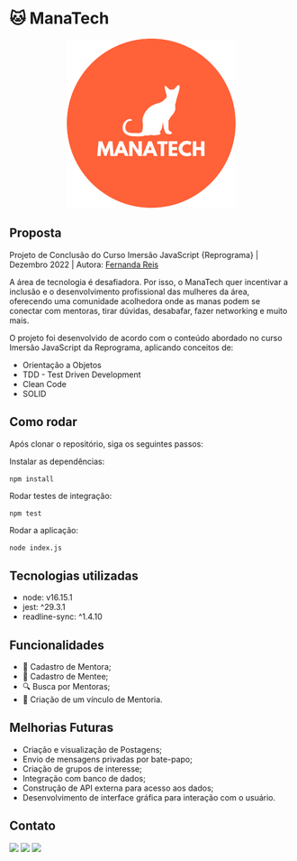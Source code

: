 # 🐱 ManaTech

<div align="center">
  <img width="300" height="300" src="logo.png" alt="logo manatech"/>
</div>


## Proposta

Projeto de Conclusão do Curso Imersão JavaScript {Reprograma} | Dezembro 2022 | Autora: [Fernanda Reis](https://github.com/fernanda-reis)

A área de tecnologia é desafiadora. Por isso, o ManaTech quer incentivar a inclusão e o desenvolvimento profissional das mulheres da área, oferecendo uma comunidade acolhedora onde as manas podem se conectar com mentoras, tirar dúvidas, desabafar, fazer networking e muito mais.

O projeto foi desenvolvido de acordo com o conteúdo abordado no curso Imersão JavaScript da Reprograma, aplicando conceitos de:

- Orientação a Objetos
- TDD - Test Driven Development
- Clean Code
- SOLID

## Como rodar

Após clonar o repositório, siga os seguintes passos:

Instalar as dependências:
```
npm install
```
Rodar testes de integração:
```javascript
npm test
```
Rodar a aplicação:
```
node index.js
```

## Tecnologias utilizadas

- node: v16.15.1
- jest: ^29.3.1
- readline-sync: ^1.4.10

## Funcionalidades

- 🦋 Cadastro de Mentora;
- 🐛 Cadastro de Mentee;
- 🔍 Busca por Mentoras; 
- 🤝 Criação de um vínculo de Mentoria.

## Melhorias Futuras

- Criação e visualização de Postagens;
- Envio de mensagens privadas por bate-papo;
- Criação de grupos de interesse;
- Integração com banco de dados;
- Construção de API externa para acesso aos dados;
- Desenvolvimento de interface gráfica para interação com o usuário.

## Contato

  <div>
    <a href="https://www.linkedin.com/in/fernanda-sreis/" target="_blank"><img src="https://img.shields.io/badge/-LinkedIn-%230077B5?style=for-the-badge&logo=linkedin&logoColor=white" target="_blank"></a>  
  <a href = "https://github.com/fernanda-reis"><img src="https://img.shields.io/badge/GitHub-black?style=for-the-badge&logo=github&logoColor=white" target="_blank"></a>
   <a href = "mailto:fernandasoares.reis1@gmail.com"><img src="https://img.shields.io/badge/Gmail-D14836?style=for-the-badge&logo=gmail&logoColor=white" target="_blank"></a>
 </div>
